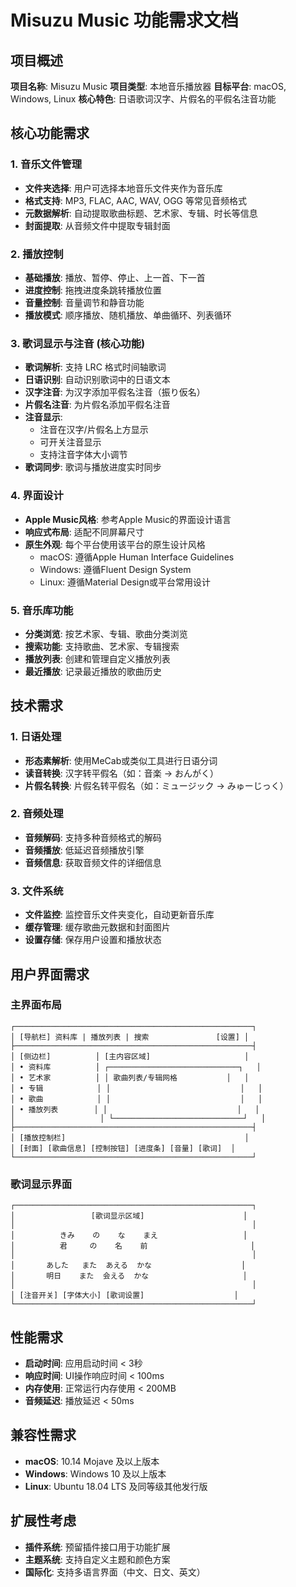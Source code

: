 # Misuzu Music 功能需求文档

## 项目概述

**项目名称**: Misuzu Music
**项目类型**: 本地音乐播放器
**目标平台**: macOS, Windows, Linux
**核心特色**: 日语歌词汉字、片假名的平假名注音功能

## 核心功能需求

### 1. 音乐文件管理
- **文件夹选择**: 用户可选择本地音乐文件夹作为音乐库
- **格式支持**: MP3, FLAC, AAC, WAV, OGG 等常见音频格式
- **元数据解析**: 自动提取歌曲标题、艺术家、专辑、时长等信息
- **封面提取**: 从音频文件中提取专辑封面

### 2. 播放控制
- **基础播放**: 播放、暂停、停止、上一首、下一首
- **进度控制**: 拖拽进度条跳转播放位置
- **音量控制**: 音量调节和静音功能
- **播放模式**: 顺序播放、随机播放、单曲循环、列表循环

### 3. 歌词显示与注音 (核心功能)
- **歌词解析**: 支持 LRC 格式时间轴歌词
- **日语识别**: 自动识别歌词中的日语文本
- **汉字注音**: 为汉字添加平假名注音（振り仮名）
- **片假名注音**: 为片假名添加平假名注音
- **注音显示**:
  - 注音在汉字/片假名上方显示
  - 可开关注音显示
  - 支持注音字体大小调节
- **歌词同步**: 歌词与播放进度实时同步

### 4. 界面设计
- **Apple Music风格**: 参考Apple Music的界面设计语言
- **响应式布局**: 适配不同屏幕尺寸
- **原生外观**: 每个平台使用该平台的原生设计风格
  - macOS: 遵循Apple Human Interface Guidelines
  - Windows: 遵循Fluent Design System
  - Linux: 遵循Material Design或平台常用设计

### 5. 音乐库功能
- **分类浏览**: 按艺术家、专辑、歌曲分类浏览
- **搜索功能**: 支持歌曲、艺术家、专辑搜索
- **播放列表**: 创建和管理自定义播放列表
- **最近播放**: 记录最近播放的歌曲历史

## 技术需求

### 1. 日语处理
- **形态素解析**: 使用MeCab或类似工具进行日语分词
- **读音转换**: 汉字转平假名（如：音楽 → おんがく）
- **片假名转换**: 片假名转平假名（如：ミュージック → みゅーじっく）

### 2. 音频处理
- **音频解码**: 支持多种音频格式的解码
- **音频播放**: 低延迟音频播放引擎
- **音频信息**: 获取音频文件的详细信息

### 3. 文件系统
- **文件监控**: 监控音乐文件夹变化，自动更新音乐库
- **缓存管理**: 缓存歌曲元数据和封面图片
- **设置存储**: 保存用户设置和播放状态

## 用户界面需求

### 主界面布局
```
┌─────────────────────────────────────────────────────┐
│ [导航栏] 资料库 | 播放列表 | 搜索               [设置] │
├─────────────────────────────────────────────────────┤
│ [侧边栏]          │ [主内容区域]                     │
│ • 资料库          │ ┌─────────────────────────────┐   │
│ • 艺术家          │ │ 歌曲列表/专辑网格           │   │
│ • 专辑            │ │                             │   │
│ • 歌曲            │ │                             │   │
│ • 播放列表        │ │                             │   │
│                   │ └─────────────────────────────┘   │
├─────────────────────────────────────────────────────┤
│ [播放控制栏]                                        │
│ [封面] [歌曲信息] [控制按钮] [进度条] [音量] [歌词]  │
└─────────────────────────────────────────────────────┘
```

### 歌词显示界面
```
┌─────────────────────────────────────────────────────┐
│                 [歌词显示区域]                      │
│                                                     │
│          きみ    の    な    まえ                   │
│          君     の    名    前                       │
│                                                     │
│       あした   また  あえる  かな                    │
│       明日    また  会える  かな                     │
│                                                     │
│ [注音开关] [字体大小] [歌词设置]                    │
└─────────────────────────────────────────────────────┘
```

## 性能需求

- **启动时间**: 应用启动时间 < 3秒
- **响应时间**: UI操作响应时间 < 100ms
- **内存使用**: 正常运行内存使用 < 200MB
- **音频延迟**: 播放延迟 < 50ms

## 兼容性需求

- **macOS**: 10.14 Mojave 及以上版本
- **Windows**: Windows 10 及以上版本
- **Linux**: Ubuntu 18.04 LTS 及同等级其他发行版

## 扩展性考虑

- **插件系统**: 预留插件接口用于功能扩展
- **主题系统**: 支持自定义主题和颜色方案
- **国际化**: 支持多语言界面（中文、日文、英文）